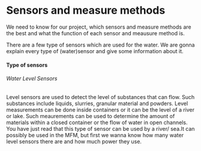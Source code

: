 Sensors and measure methods
============================
We need to know for our project, which sensors and measure methods are the best and what the function of each sensor and meausure method is. 

There are a few type of sensors which are used for the water. We are gonna explain every type of (water)sensor and give some information about it.

#### Type of sensors
###### Water Level Sensors

Level sensors are used to detect the level of substances that can flow. Such substances include liquids, slurries, granular material and powders. Level measurements can be done inside containers or it can be the level of a river or lake. Such meaurements can be used to determine the amount of materials within a closed container or the flow of water in open channels.
You have just read that this type of sensor can be used by a river/ sea.It can possibly be used in the MFM, but first we wanna know how many water level sensors there are and how much power they use. 



